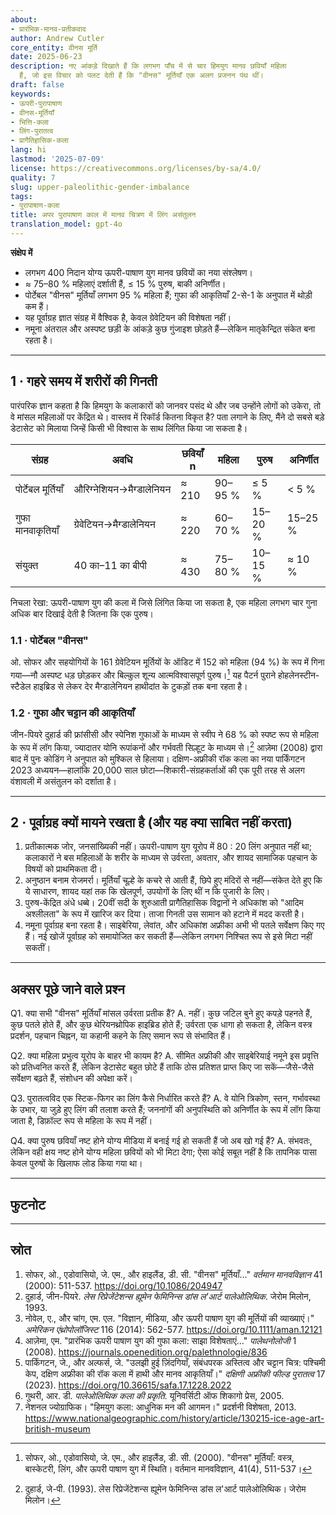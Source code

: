 ```yaml
---
about:
- प्रारंभिक-मानव-प्रतीकवाद
author: Andrew Cutler
core_entity: वीनस मूर्ति
date: 2025-06-23
description: नए आंकड़े दिखाते हैं कि लगभग पाँच में से चार हिमयुग मानव छवियाँ महिला
  हैं, जो इस विचार को पलट देती हैं कि "वीनस" मूर्तियाँ एक अलग प्रजनन पंथ थीं।
draft: false
keywords:
- ऊपरी-पुरापाषाण
- वीनस-मूर्तियाँ
- भित्ति-कला
- लिंग-पुरातत्व
- प्रागैतिहासिक-कला
lang: hi
lastmod: '2025-07-09'
license: https://creativecommons.org/licenses/by-sa/4.0/
quality: 7
slug: upper-paleolithic-gender-imbalance
tags:
- पुरापाषाण-कला
title: अपर पुरापाषाण काल में मानव चित्रण में लिंग असंतुलन
translation_model: gpt-4o
---
```


**संक्षेप में**

-	लगभग 400 निदान योग्य ऊपरी-पाषाण युग मानव छवियों का नया संश्लेषण।
-	≈ 75–80 % महिलाएं दर्शाती हैं, ≤ 15 % पुरुष, बाकी अनिर्णीत।
-	पोर्टेबल "वीनस" मूर्तियाँ लगभग 95 % महिला हैं; गुफा की आकृतियाँ 2-से-1 के अनुपात में थोड़ी कम हैं।
-	यह पूर्वाग्रह ज्ञात संग्रह में वैश्विक है, केवल ग्रेवेटियन की विशेषता नहीं।
-	नमूना अंतराल और अस्पष्ट छड़ी के आंकड़े कुछ गुंजाइश छोड़ते हैं—लेकिन मातृकेन्द्रित संकेत बना रहता है।

---

## 1 · गहरे समय में शरीरों की गिनती

पारंपरिक ज्ञान कहता है कि हिमयुग के कलाकारों को जानवर पसंद थे और जब उन्होंने लोगों को उकेरा, तो वे मांसल महिलाओं पर केंद्रित थे। वास्तव में रिकॉर्ड कितना विकृत है?
पता लगाने के लिए, मैंने दो सबसे बड़े डेटासेट को मिलाया जिन्हें किसी भी विश्वास के साथ लिंगित किया जा सकता है।

| संग्रह | अवधि | छवियाँ n | महिला | पुरुष | अनिर्णीत |
|--------|--------|----------|--------|------|--------|
| पोर्टेबल मूर्तियाँ | औरिग्नेशियन→मैग्डालेनियन | ≈ 210 | 90–95 % | ≤ 5 % | < 5 % |
| गुफा मानवाकृतियाँ | ग्रेवेटियन→मैग्डालेनियन | ≈ 220 | 60–70 % | 15–20 % | 15–25 % |
| संयुक्त | 40 का–11 का बीपी | ≈ 430 | 75–80 % | 10–15 % | ≈ 10 % |

निचला रेखा: ऊपरी-पाषाण युग की कला में जिसे लिंगित किया जा सकता है, एक महिला लगभग चार गुना अधिक बार दिखाई देती है जितना कि एक पुरुष।

### 1.1 · पोर्टेबल "वीनस"

ओ. सोफर और सहयोगियों के 161 ग्रेवेटियन मूर्तियों के ऑडिट में 152 को महिला (94 %) के रूप में गिना गया—नौ अस्पष्ट धड़ छोड़कर और बिल्कुल शून्य आत्मविश्वासपूर्ण पुरुष।[^soffer] यह पैटर्न पुराने होहलेनस्टीन-स्टैडेल हाइब्रिड से लेकर देर मैग्डालेनियन हाथीदांत के टुकड़ों तक बना रहता है।

### 1.2 · गुफा और चट्टान की आकृतियाँ

जीन-पियरे दुहार्ड की फ्रांसीसी और स्पेनिश गुफाओं के माध्यम से स्वीप ने 68 % को स्पष्ट रूप से महिला के रूप में लॉग किया, ज्यादातर योनि रूपांकनों और गर्भवती सिल्हूट के माध्यम से।[^duhard] आज़ेमा (2008) द्वारा बाद में पुनः कोडिंग ने अनुपात को मुश्किल से हिलाया।
दक्षिण-अफ्रीकी रॉक कला का नया पार्किंगटन 2023 अध्ययन—हालांकि 20,000 साल छोटा—शिकारी-संग्रहकर्ताओं की एक पूरी तरह से अलग वंशावली में असंतुलन को दर्शाता है।

---

## 2 · पूर्वाग्रह क्यों मायने रखता है (और यह क्या साबित नहीं करता)

1. प्रतीकात्मक जोर, जनसांख्यिकी नहीं। ऊपरी-पाषाण युग यूरोप में 80 : 20 लिंग अनुपात नहीं था; कलाकारों ने बस महिलाओं के शरीर के माध्यम से उर्वरता, अवतार, और शायद सामाजिक पहचान के विषयों को प्राथमिकता दी।
2. अनुष्ठान बनाम रोजमर्रा। मूर्तियाँ चूल्हे के कचरे से आती हैं, छिपे हुए मंदिरों से नहीं—संकेत देते हुए कि ये साधारण, शायद यहां तक कि खेलपूर्ण, उपयोगों के लिए थीं न कि पुजारी के लिए।
3. पुरुष-केंद्रित अंधे धब्बे। 20वीं सदी के शुरुआती प्रागैतिहासिक विद्वानों ने अधिकांश को "आदिम अश्लीलता" के रूप में खारिज कर दिया। ताजा गिनती उस सामान को हटाने में मदद करती है।
4. नमूना पूर्वाग्रह बना रहता है। साइबेरिया, लेवांत, और अधिकांश अफ्रीका अभी भी पतले सर्वेक्षण किए गए हैं। नई खोजें पूर्वाग्रह को समायोजित कर सकती हैं—लेकिन लगभग निश्चित रूप से इसे मिटा नहीं सकतीं।

---

## अक्सर पूछे जाने वाले प्रश्न

Q1. क्या सभी "वीनस" मूर्तियाँ मांसल उर्वरता प्रतीक हैं?
A. नहीं। कुछ जटिल बुने हुए कपड़े पहनते हैं, कुछ पतले होते हैं, और कुछ थेरियनथ्रोपिक हाइब्रिड होते हैं; उर्वरता एक धागा हो सकता है, लेकिन वस्त्र प्रदर्शन, पहचान चिह्नन, या कहानी कहने के लिए समान रूप से संभावित हैं।

Q2. क्या महिला प्रभुत्व यूरोप के बाहर भी कायम है?
A. सीमित अफ्रीकी और साइबेरियाई नमूने इस प्रवृत्ति को प्रतिध्वनित करते हैं, लेकिन डेटासेट बहुत छोटे हैं ताकि ठोस प्रतिशत प्राप्त किए जा सकें—जैसे-जैसे सर्वेक्षण बढ़ते हैं, संशोधन की अपेक्षा करें।

Q3. पुरातत्वविद एक स्टिक-फिगर का लिंग कैसे निर्धारित करते हैं?
A. वे योनि त्रिकोण, स्तन, गर्भावस्था के उभार, या जुड़े हुए लिंग की तलाश करते हैं; जननांगों की अनुपस्थिति को अनिर्णीत के रूप में लॉग किया जाता है, डिफ़ॉल्ट रूप से महिला के रूप में नहीं।

Q4. क्या पुरुष छवियाँ नष्ट होने योग्य मीडिया में बनाई गई हो सकती हैं जो अब खो गई हैं?
A. संभवतः, लेकिन वही क्षय नष्ट होने योग्य महिला छवियों को भी मिटा देगा; ऐसा कोई सबूत नहीं है कि तापनिक पासा केवल पुरुषों के खिलाफ लोड किया गया था।

---

## फुटनोट

[^soffer]: सोफर, ओ., एडोवासियो, जे. एम., और हाइलैंड, डी. सी. (2000). "वीनस" मूर्तियाँ: वस्त्र, बास्केटरी, लिंग, और ऊपरी पाषाण युग में स्थिति। वर्तमान मानवविज्ञान, 41(4), 511-537।

[^duhard]: दुहार्ड, जे-पी. (1993). लेस रिप्रेजेंटेशन्स ह्यूमेन फेमिनिन्स डांस ल'आर्ट पालेओलिथिक। जेरोम मिलोन।

---

## स्रोत

1. सोफर, ओ., एडोवासियो, जे. एम., और हाइलैंड, डी. सी. "वीनस" मूर्तियाँ…" *वर्तमान मानवविज्ञान* 41 (2000): 511-537. https://doi.org/10.1086/204947
2. दुहार्ड, जीन-पियरे. *लेस रिप्रेजेंटेशन्स ह्यूमेन फेमिनिन्स डांस ल'आर्ट पालेओलिथिक*. जेरोम मिलोन, 1993.
3. नोवेल, ए., और चांग, एम. एल. "विज्ञान, मीडिया, और ऊपरी पाषाण युग की मूर्तियों की व्याख्याएं।" *अमेरिकन एंथ्रोपोलॉजिस्ट* 116 (2014): 562-577. https://doi.org/10.1111/aman.12121
4. आज़ेमा, एम. "प्रारंभिक ऊपरी पाषाण युग की गुफा कला: साझा विशेषताएं…" *पालेथनोलोजी* 1 (2008). https://journals.openedition.org/palethnologie/836
5. पार्किंगटन, जे., और अल्फर्स, जे. "उलझी हुई ज़िंदगियाँ, संबंधपरक अस्तित्व और चट्टान चित्र: पश्चिमी केप, दक्षिण अफ्रीका की रॉक कला में हाथी और मानव आकृतियाँ।" *दक्षिणी अफ्रीकी फील्ड पुरातत्व* 17 (2023). https://doi.org/10.36615/safa.17.1228.2022
6. गुथरी, आर. डी. *पालेओलिथिक कला की प्रकृति*. यूनिवर्सिटी ऑफ शिकागो प्रेस, 2005.
7. नेशनल ज्योग्राफिक। "हिमयुग कला: आधुनिक मन की आगमन।" प्रदर्शनी विशेषता, 2013. https://www.nationalgeographic.com/history/article/130215-ice-age-art-british-museum